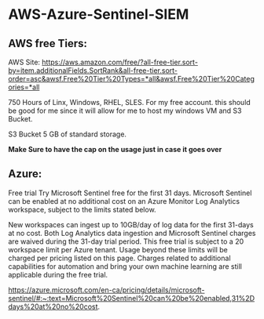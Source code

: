# AWS-Azure-Sentinel-SIEM

## AWS free Tiers:

AWS Site:
https://aws.amazon.com/free/?all-free-tier.sort-by=item.additionalFields.SortRank&all-free-tier.sort-order=asc&awsf.Free%20Tier%20Types=*all&awsf.Free%20Tier%20Categories=*all

750 Hours of Linx, Windows, RHEL, SLES. For my free account. this should be good for me since it will allow for me to host my windows VM and S3 Bucket.

S3 Bucket 5 GB of standard storage.

**Make Sure to have the cap on the usage just in case it goes over**

## Azure:

Free trial
Try Microsoft Sentinel free for the first 31 days. Microsoft Sentinel can be enabled at no additional cost on an Azure Monitor Log Analytics workspace, subject to the limits stated below.

New workspaces can ingest up to 10GB/day of log data for the first 31-days at no cost. Both Log Analytics data ingestion and Microsoft Sentinel charges are waived during the 31-day trial period. This free trial is subject to a 20 workspace limit per Azure tenant.
Usage beyond these limits will be charged per pricing listed on this page. Charges related to additional capabilities for automation and bring your own machine learning are still applicable during the free trial.

https://azure.microsoft.com/en-ca/pricing/details/microsoft-sentinel/#:~:text=Microsoft%20Sentinel%20can%20be%20enabled,31%2Ddays%20at%20no%20cost.
